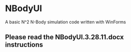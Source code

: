 # NBodyUI
A basic N^2 N-Body simulation code written with WinForms


## Please read the NBodyUI.3.28.11.docx instructions